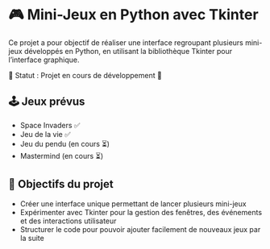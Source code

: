 # 🎮 Mini-Jeux en Python avec Tkinter

Ce projet a pour objectif de réaliser une interface regroupant plusieurs mini-jeux développés en Python, en utilisant la bibliothèque Tkinter pour l’interface graphique.

🚧 Statut : Projet en cours de développement 🚧

## 🕹️ Jeux prévus
- Space Invaders ✅
- Jeu de la vie ✅
- Jeu du pendu (en cours ⏳)
- Mastermind (en cours ⏳)

## 📌 Objectifs du projet
- Créer une interface unique permettant de lancer plusieurs mini-jeux
- Expérimenter avec Tkinter pour la gestion des fenêtres, des événements et des interactions utilisateur
- Structurer le code pour pouvoir ajouter facilement de nouveaux jeux par la suite